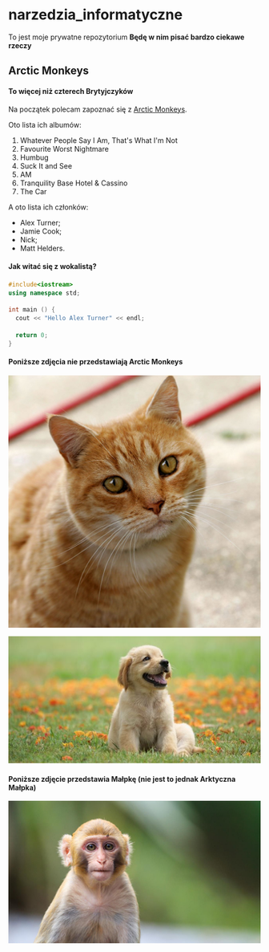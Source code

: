 # narzedzia_informatyczne
To jest moje prywatne repozytorium
**Będę w nim pisać bardzo ciekawe rzeczy**

## Arctic Monkeys
#### To więcej niż czterech Brytyjczyków

Na początek polecam zapoznać się z [Arctic Monkeys](https://arcticmonkeys.com/).

Oto lista ich albumów:
1. Whatever People Say I Am, That's What I'm Not
2. Favourite Worst Nightmare
3. Humbug
4. Suck It and See
5. AM
6. Tranquility Base Hotel & Cassino
7. The Car

A oto lista ich członków:
- Alex Turner;
- Jamie Cook;
- Nick;
- Matt Helders.


#### Jak witać się z wokalistą?

```C++
#include<iostream>
using namespace std;
  
int main () {
  cout << "Hello Alex Turner" << endl;
  
  return 0;
}
```
#### Poniższe zdjęcia nie przedstawiają Arctic Monkeys

![To jest kot](animals\cat.jpg)

![To jest pies](animals\dog.jpg)

#### Poniższe zdjęcie przedstawia Małpkę (nie jest to jednak Arktyczna Małpka)
![To prawie jest Arktyczna Małpka](animals\Monkey.jpg)


